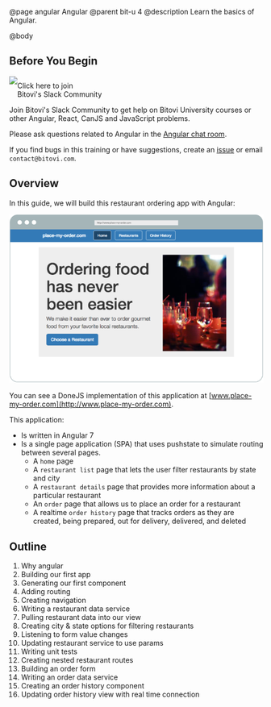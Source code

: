 @page angular Angular
@parent bit-u 4
@description Learn the basics of Angular.

@body

## Before You Begin

<a href="https://join.slack.com/t/bitovi-community/shared_invite/enQtNTIzMTE5NzYxMjA3LWMwMzE4MjFkMTI5ZmZjNzllYjc2MzcxOWNmOTg3YjI4NjE0MGFkZGNkOTNlZjlkNDBhNTlmYTcwMzJlZDZjY2Y">
<img src="https://cdn.brandfolder.io/5H442O3W/as/pl546j-7le8zk-5guop3/Slack_RGB.png?width=200"
  style="float:left"/> <span style="margin-top: 10px;display: inline-block;">Click here to join<br/>Bitovi's Slack Community</span></a>

Join Bitovi's Slack Community to get help on Bitovi University courses or other
Angular, React, CanJS and JavaScript problems.

Please ask questions related to Angular in the [Angular chat room](https://bitovi-community.slack.com/messages/CFD2J3HT3).

If you find bugs in this training or have suggestions, create an [issue](https://github.com/bitovi/university/issues) or email `contact@bitovi.com`.

## Overview

In this guide, we will build this restaurant ordering app with Angular:

<img src="./static/img/place-my-order.png" title="Place My Order App screenshot"
  style="max-width: 100%"/>

You can see a DoneJS implementation of this application at [www.place-my-order.com](http://www.place-my-order.com).

This application:

- Is written in Angular 7
- Is a single page application (SPA) that uses pushstate to simulate routing between several pages.
  - A `home` page
  - A `restaurant list` page that lets the user filter restaurants by state and city
  - A `restaurant details` page that provides more information about a particular restaurant
  - An `order` page that allows us to place an order for a restaurant
  - A realtime `order history` page that tracks orders as they are created, being prepared, out for delivery,
    delivered, and deleted

## Outline

1. Why angular
2. Building our first app
3. Generating our first component
4. Adding routing
5. Creating navigation
6. Writing a restaurant data service
7. Pulling restaurant data into our view
8. Creating city & state options for filtering restaurants
9. Listening to form value changes
10. Updating restaurant service to use params
11. Writing unit tests
12. Creating nested restaurant routes
13. Building an order form
14. Writing an order data service
15. Creating an order history component
16. Updating order history view with real time connection
